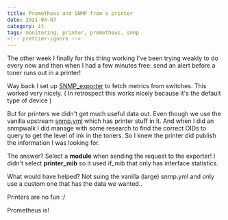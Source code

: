 ```yaml
---
title: Prometheus and SNMP from a printer
date: 2021-04-07
category: it
tags: monitoring, printer, prometheus, snmp
<!-- prettier-ignore -->
---
```


The other week I finally for this thing working I've been trying weakly to do
every now and then when I had a few minutes free: send an alert before a toner
runs out in a printer!

Way back I set up [SNMP_exporter](https://github.com/prometheus/snmp_exporter)
to fetch metrics from switches. This worked very nicely. ( In retrospect this
works nicely because it's the default type of device )

But for printers we didn't get much useful data out. Even though we use the
vanilla upstream
[snmp.yml](https://github.com/prometheus/snmp_exporter/blob/main/snmp.yml) which
has printer stuff in it. And when I did an snmpwalk I did manage with some
research to find the correct OIDs to query to get the level of ink in the
toners. So I knew the printer did publish the information I was looking for.

The answer? Select a **module** when sending the request to the exporter! I
didn't select **printer_mib** so it used if_mib that only has interface
statistics.

What would have helped? Not suing the vanilla (large) snmp.yml and only use a
custom one that has the data we wanted..

Printers are no fun :/

Prometheus is!
